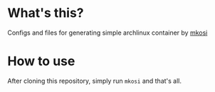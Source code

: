 # What's this?
Configs and files for generating simple archlinux container by [mkosi](https://github.com/systemd/mkosi)

# How to use
After cloning this repository, simply run `mkosi` and that's all.
